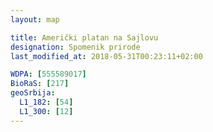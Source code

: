 ```yaml
---
layout: map

title: Američki platan na Sajlovu
designation: Spomenik prirode
last_modified_at: 2018-05-31T00:23:11+02:00

WDPA: [555589017]
BioRaS: [217]
geoSrbija:
  L1_182: [54]
  L1_300: [12]
---
```

